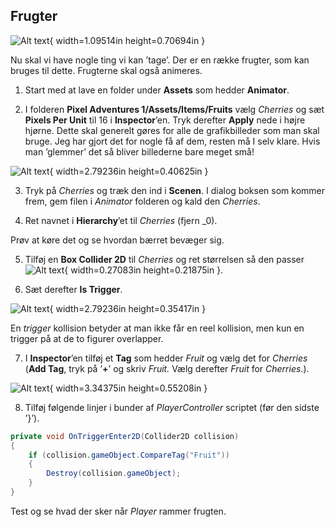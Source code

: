 ## Frugter
![Alt text](media/image11.png){ width=1.09514in height=0.70694in }

Nu skal vi have nogle ting vi kan ’tage’. Der er en række frugter, som
kan bruges til dette. Frugterne skal også animeres.

1.  Start med at lave en folder under **Assets** som hedder
    **Animator**.

2.  I folderen **Pixel Adventures 1/Assets/Items/Fruits** vælg
    *Cherries* og sæt **Pixels Per Unit** til 16 i **Inspector**’en.
    Tryk derefter **Apply** nede i højre hjørne. Dette skal generelt
    gøres for alle de grafikbilleder som man skal bruge. Jeg har gjort
    det for nogle få af dem, resten må I selv klare. Hvis man ’glemmer’
    det så bliver billederne bare meget små!

![Alt text](media/image12.png){ width=2.79236in height=0.40625in }

3.  Tryk på *Cherries* og træk den ind i **Scenen**. I dialog boksen som
    kommer frem, gem filen i *Animator* folderen og kald den *Cherries*.

4.  Ret navnet i **Hierarchy**’et til *Cherries* (fjern \_0).

Prøv at køre det og se hvordan bærret bevæger sig.

5.  Tilføj en **Box Collider 2D** til *Cherries* og ret størrelsen så
    den passer ![Alt text](media/image8.png){ width=0.27083in height=0.21875in }.

6.  Sæt derefter **Is Trigger**.

![Alt text](media/image13.png){ width=2.79236in height=0.35417in }

En *trigger* kollision betyder at man ikke får en reel kollision, men
kun en trigger på at de to figurer overlapper.

7.  I **Inspector**’en tilføj et **Tag** som hedder *Fruit* og vælg det
    for *Cherries* (**Add Tag**, tryk på ’**+**’ og skriv *Fruit.* Vælg
    derefter *Fruit* for *Cherries*.).

![Alt text](media/image14.png){ width=3.34375in height=0.55208in }

8.  Tilføj følgende linjer i bunder af *PlayerController* scriptet (før
    den sidste ’}’).

```csharp
private void OnTriggerEnter2D(Collider2D collision)
{
    if (collision.gameObject.CompareTag("Fruit"))
    {
        Destroy(collision.gameObject);
    }
}
```

Test og se hvad der sker når *Player* rammer frugten.
